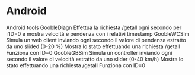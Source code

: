 # Android
Android tools
GoobleDiagn
Effettua la richiesta /getall ogni secondo per l'ID=0 e mostra velocità e pendenza con i relativi timestamp
GoobleWCSim
Simula un web client inviando ogni secondo il valore di pendenza estratto da uno slided (0-20 %)
Mostra lo stato effettuando una richiesta /getall
Funziona con ID=0
GoobleGBSim
Simula un controller inviando ogni secondo il valore di velocità estratto da uno slider (0-40 km/h)
Mostra lo stato effettuando una richiesta /getall
Funziona con ID=0
